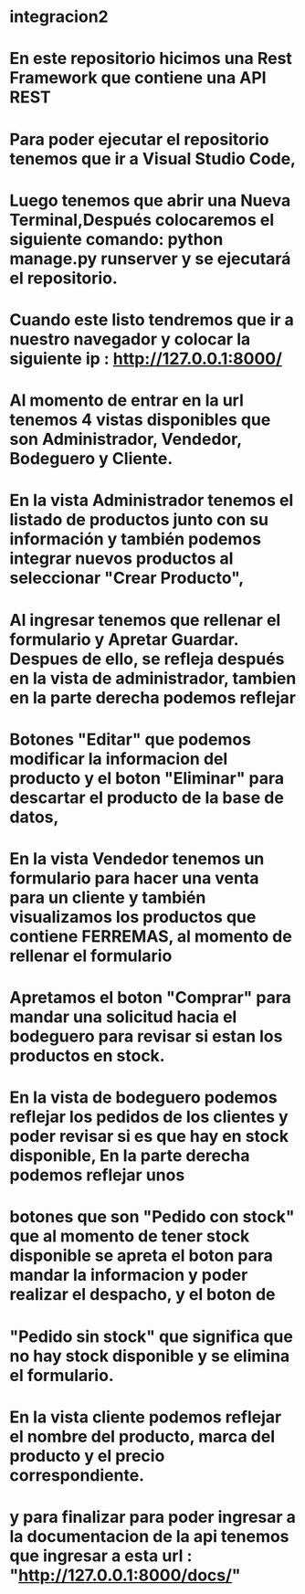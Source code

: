 # integracion2

# En este repositorio hicimos una Rest Framework que contiene una API REST
# Para poder ejecutar el repositorio tenemos que ir a Visual Studio Code,
# Luego tenemos que abrir una Nueva Terminal,Después colocaremos el siguiente comando: python manage.py runserver y se ejecutará el repositorio.
# Cuando este listo tendremos que ir a nuestro navegador y colocar la siguiente ip : http://127.0.0.1:8000/
# Al momento de entrar en la url tenemos 4 vistas disponibles que son Administrador, Vendedor, Bodeguero y Cliente.
# En la vista Administrador tenemos el listado de productos junto con su información y también podemos integrar nuevos productos al seleccionar "Crear Producto",
# Al ingresar tenemos que rellenar el formulario y Apretar Guardar. Despues de ello, se refleja después en la vista de administrador, tambien en la parte derecha podemos reflejar
# Botones "Editar" que podemos modificar la informacion del producto y el boton "Eliminar" para descartar el producto de la base de datos,
# En la vista Vendedor tenemos un formulario para hacer una venta para un cliente y también visualizamos los productos que contiene FERREMAS, al momento de rellenar el formulario
# Apretamos el boton "Comprar" para mandar una solicitud hacia el bodeguero para revisar si estan los productos en stock. 
# En la vista de bodeguero podemos reflejar los pedidos de los clientes y poder revisar si es que hay en stock disponible, En la parte derecha podemos reflejar unos
# botones que son "Pedido con stock" que al momento de tener stock disponible se apreta el boton para mandar la informacion y poder realizar el despacho, y el boton de
# "Pedido sin stock" que significa que no hay stock disponible y se elimina el formulario. 
# En la vista cliente podemos reflejar el nombre del producto, marca del producto y el precio correspondiente.
# y para finalizar para poder ingresar a la documentacion de la api tenemos que ingresar a esta url : "http://127.0.0.1:8000/docs/"